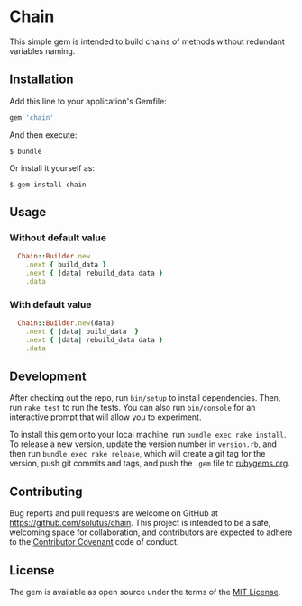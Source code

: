 # Chain
  This simple gem is intended to build chains of methods without redundant variables naming.

## Installation

Add this line to your application's Gemfile:

```ruby
gem 'chain'
```

And then execute:

    $ bundle

Or install it yourself as:

    $ gem install chain

## Usage

### Without default value

```ruby
  Chain::Builder.new
    .next { build_data }
    .next { |data| rebuild_data data }
    .data
```

### With default value

```ruby
  Chain::Builder.new(data)
    .next { |data| build_data  }
    .next { |data| rebuild_data data }
    .data
```

## Development

After checking out the repo, run `bin/setup` to install dependencies. Then, run `rake test` to run the tests. You can also run `bin/console` for an interactive prompt that will allow you to experiment.

To install this gem onto your local machine, run `bundle exec rake install`. To release a new version, update the version number in `version.rb`, and then run `bundle exec rake release`, which will create a git tag for the version, push git commits and tags, and push the `.gem` file to [rubygems.org](https://rubygems.org).

## Contributing

Bug reports and pull requests are welcome on GitHub at https://github.com/solutus/chain. This project is intended to be a safe, welcoming space for collaboration, and contributors are expected to adhere to the [Contributor Covenant](http://contributor-covenant.org) code of conduct.


## License

The gem is available as open source under the terms of the [MIT License](http://opensource.org/licenses/MIT).

